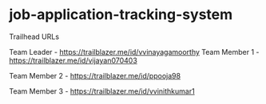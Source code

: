 # job-application-tracking-system

Trailhead URLs

Team Leader         -  https://trailblazer.me/id/vvinayagamoorthy 
Team Member 1    - https://trailblazer.me/id/vijayan070403

Team Member 2    - https://trailblazer.me/id/ppooja98




Team Member 3    - https://trailblazer.me/id/vvinithkumar1 
